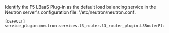Identify the F5 LBaaS Plug-in as the default load balancing service in the Neutron server's configuration file: '/etc/neutron/neutron.conf'.  

    [DEFAULT]  
    service_plugins=neutron.services.l3_router.l3_router_plugin.L3RouterPlugin,neutron.services.firewall.fwaas_plugin.FirewallPlugin.neutron.services.loadbalancer.plugin.LoadBalancerPlugin,neutron.services.vpn.plugin.VPNDriverPlugin,neutron.services.metering.metering_plugin.MeteringPlugin
